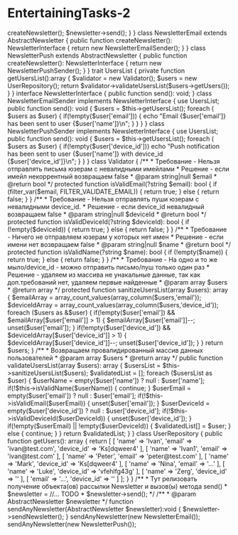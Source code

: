 # EntertainingTasks-2

<?php
/*
    Необходимо доработать класс рассылки Newsletter, что бы он отправлял письма
    и пуш нотификации для юзеров из UserRepository.

    За отправку имейла мы считаем вывод в консоль строки: "Email {email} has been sent to user {name}"
    За отправку пуш нотификации: "Push notification has been sent to user {name} with device_id {device_id}"

    Так же необходимо реализовать функциональность для валидации имейлов/пушей:
    1) Нельзя отправлять письма юзерам с невалидными имейлами
    2) Нельзя отправлять пуши юзерам с невалидными device_id. Правила валидации можете придумать сами.
    3) Ничего не отправляем юзерам у которых нет имен
    4) На одно и то же мыло/device_id - можно отправить письмо/пуш только один раз

    Для обеспечения возможности масштабирования системы (добавление новых типов отправок и новых валидаторов),
    можно добавлять и использовать новые классы и другие языковые конструкции php в любом количестве.
    Реализация должна соответствовать принципам ООП
*/
abstract class AbstractNewsletter
{
    abstract public function createNewsletter(): NewsletterInterface;

    public function sendNewsletter(): void
    {
        $newsletter = $this->createNewsletter();
        $newsletter->send();
    }
}

class NewsletterEmail extends AbstractNewsletter
{
    public function createNewsletter(): NewsletterInterface
    {
        return new NewsletterEmailSender();
    }
}

class NewsletterPush extends AbstractNewsletter
{
    public function createNewsletter(): NewsletterInterface
    {
        return new NewsletterPushSender();
    }
}

trait UsersList {
    private function getUsersList():array
    {
        $validator = new Validator();
        $users = new UserRepository();
        return $validator->validateUsersList($users->getUsers());
    }
}

interface NewsletterInterface
{
    public function send(): void;
}

class NewsletterEmailSender implements NewsletterInterface
{
    use UsersList;

    public function send(): void
    {
        $users = $this->getUsersList();
        foreach ( $users as $user) {
            if(!empty($user['email'])) {
                echo "Email {$user['email']} has been sent to user {$user['name']}\n";
            }
        }
    }
}

class NewsletterPushSender implements NewsletterInterface
{
    use UsersList;

    public function send(): void
    {
        $users = $this->getUsersList();
        foreach ( $users as $user) {
            if(!empty($user['device_id']))
            echo "Push notification has been sent to user {$user['name']} with device_id {$user['device_id']}\n";
        }
    }
}

class Validator
{
    /**
     * Требование - Нельзя отправлять письма юзерам с невалидными имейлами
     * Решение - если имейл некоррентный возвращаем false
     * @param string|null $email
     * @return bool
     */
    protected function isValidEmail(?string $email): bool
    {
        if (filter_var($email, FILTER_VALIDATE_EMAIL)) {
            return true;
        } else {
            return false;
        }
    }

    /**
     * Требование - Нельзя отправлять пуши юзерам с невалидными device_id.
     * Решение - если device_id невалидный возвращаем false
     * @param string|null $deviceId
     * @return bool
     */
    protected function isValidDeviceId(?string $deviceId): bool
    {
        if (!empty($deviceId)) {
            return true;
        } else {
            return false;
        }
    }

    /**
     * Требование - Ничего не отправляем юзерам у которых нет имен
     * Решение - если имени нет возвращаем false
     * @param string|null $name
     * @return bool
     */
    protected function isValidName(?string $name): bool
    {
        if (!empty($name)) {
            return true;
        } else {
            return false;
        }
    }

    /**
     * Требование - На одно и то же мыло/device_id - можно отправить письмо/пуш только один раз
     * Решение - удаляем из массива не унакальные данные, так как доп.требований нет, удаляем первые найденные
     * @param array $users
     * @return array
     */
    protected function sanitizeUsersList(array $users): array
    {
        $emailArray = array_count_values(array_column($users,'email'));
        $deviceIdArray = array_count_values(array_column($users,'device_id'));
        foreach ($users as &$user) {
            if(!empty($user['email']) && $emailArray[$user['email']] > 1) {
                $emailArray[$user['email']]--;
                unset($user['email']);
            }
            if(!empty($user['device_id']) && $deviceIdArray[$user['device_id']] > 1) {
                $deviceIdArray[$user['device_id']]--;
                unset($user['device_id']);
            }
        }
        return $users;
    }

    /**
     * Возвращаем провалидированный массив данных пользователей
     * @param array $users
     * @return array
     */
    public function validateUsersList(array $users): array
    {
        $usersList = $this->sanitizeUsersList($users);

        $validatedList = [];
        foreach ($usersList as $user) {
            $userName = empty($user['name']) ? null : $user['name'];
            if(!$this->isValidName($userName)) {
                continue;
            }
            $userEmail = empty($user['email']) ? null : $user['email'];
            if(!$this->isValidEmail($userEmail)) {
                unset($user['email']);
            }
            $userDeviceId = empty($user['device_id']) ? null : $user['device_id'];
            if(!$this->isValidDeviceId($userDeviceId)) {
                unset($user['device_id']);
            }
            if(!empty($userEmail) || !empty($userDeviceId)) {
                $validatedList[] = $user;
            } else {
                continue;
            }
        }
        return $validatedList;
    }

}

class UserRepository
{
    public function getUsers(): array
    {
        return [
            [
                'name' => 'Ivan',
                'email' => 'ivan@test.com',
                'device_id' => 'Ks[dqweer4'
            ],
            [
                'name' => 'Ivan1',
                'email' => 'ivan@test.com'
            ],
            [
                'name' => 'Peter',
                'email' => 'peter@test.com'
            ],
            [
                'name' => 'Mark',
                'device_id' => 'Ks[dqweer4'
            ],
            [
                'name' => 'Nina',
                'email' => '...'
            ],
            [
                'name' => 'Luke',
                'device_id' => 'vfehlfg43g'
            ],
            [
                'name' => 'Zerg',
                'device_id' => ''
            ],
            [
                'email' => '...',
                'device_id' => ''
            ]
        ];
    }
}

/**
 * Тут релизовать получение объекта(ов) рассылки Newsletter и вызов(ы) метода send()
 * $newsletter = //... TODO
 * $newsletter->send();
 */

/**
 * @param AbstractNewsletter $newsletter
 */
function sendAnyNewsletter(AbstractNewsletter $newsletter):void
{
    $newsletter->sendNewsletter();
}

sendAnyNewsletter(new NewsletterEmail());
sendAnyNewsletter(new NewsletterPush());
